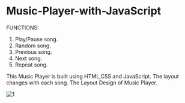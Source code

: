 # Music-Player-with-JavaScript
FUNCTIONS:

1.	Play/Pause song.
2.	Random song.
3.	Previous song.
4.	Next song.
5.	Repeat song.

This Music Player is built using HTML,CSS and JavaScript.
The layout changes with each song.
The Layout Design of Music Player. 




![1](https://user-images.githubusercontent.com/131535563/234544101-2c040f06-0198-494f-8acf-ebea04fc47ea.png)
